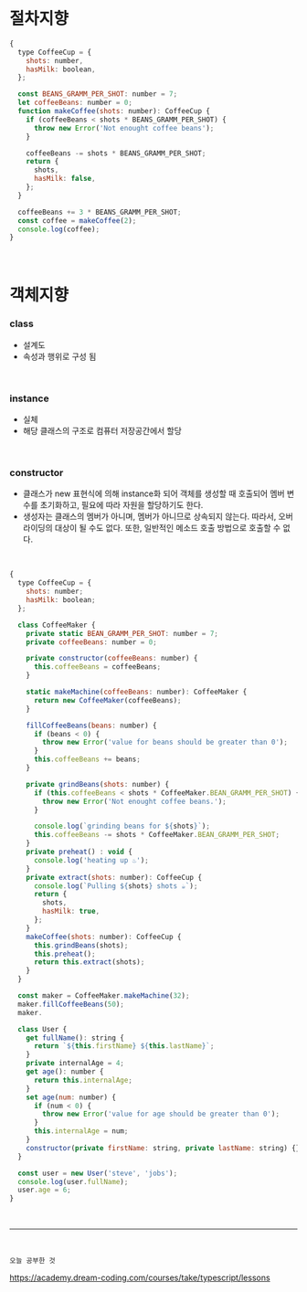 # 절차지향

```js
{
  type CoffeeCup = {
    shots: number,
    hasMilk: boolean,
  };

  const BEANS_GRAMM_PER_SHOT: number = 7;
  let coffeeBeans: number = 0;
  function makeCoffee(shots: number): CoffeeCup {
    if (coffeeBeans < shots * BEANS_GRAMM_PER_SHOT) {
      throw new Error('Not enought coffee beans');
    }

    coffeeBeans -= shots * BEANS_GRAMM_PER_SHOT;
    return {
      shots,
      hasMilk: false,
    };
  }

  coffeeBeans += 3 * BEANS_GRAMM_PER_SHOT;
  const coffee = makeCoffee(2);
  console.log(coffee);
}
```

<br/>

# 객체지향

### class

- 설계도
- 속성과 행위로 구성 됨

<br/>

### instance

- 실체
- 해당 클래스의 구조로 컴퓨터 저장공간에서 할당

<br/>

### constructor

- 클래스가 new 표현식에 의해 instance화 되어 객체를 생성할 때 호출되어 멤버 변수를 초기화하고, 필요에 따라 자원을 할당하기도 한다.
- 생성자는 클래스의 멤버가 아니며, 멤버가 아니므로 상속되지 않는다. 따라서, 오버라이딩의 대상이 될 수도 없다. 또한, 일반적인 메소드 호출 방법으로 호출할 수 없다.

<br/>

```js
{
  type CoffeeCup = {
    shots: number;
    hasMilk: boolean;
  };

  class CoffeeMaker {
    private static BEAN_GRAMM_PER_SHOT: number = 7;
    private coffeeBeans: number = 0;

    private constructor(coffeeBeans: number) {
      this.coffeeBeans = coffeeBeans;
    }

    static makeMachine(coffeeBeans: number): CoffeeMaker {
      return new CoffeeMaker(coffeeBeans);
    }

    fillCoffeeBeans(beans: number) {
      if (beans < 0) {
        throw new Error('value for beans should be greater than 0');
      }
      this.coffeeBeans += beans;
    }

    private grindBeans(shots: number) {
      if (this.coffeeBeans < shots * CoffeeMaker.BEAN_GRAMM_PER_SHOT) {
        throw new Error('Not enought coffee beans.');
      }

      console.log(`grinding beans for ${shots}`);
      this.coffeeBeans -= shots * CoffeeMaker.BEAN_GRAMM_PER_SHOT;
    }
    private preheat() : void {
      console.log('heating up ♨');
    }
    private extract(shots: number): CoffeeCup {
      console.log(`Pulling ${shots} shots ☕`);
      return {
        shots,
        hasMilk: true,
      };
    }
    makeCoffee(shots: number): CoffeeCup {
      this.grindBeans(shots);
      this.preheat();
      return this.extract(shots);
    }
  }

  const maker = CoffeeMaker.makeMachine(32);
  maker.fillCoffeeBeans(50);
  maker.

  class User {
    get fullName(): string {
      return `${this.firstName} ${this.lastName}`;
    }
    private internalAge = 4;
    get age(): number {
      return this.internalAge;
    }
    set age(num: number) {
      if (num < 0) {
        throw new Error('value for age should be greater than 0');
      }
      this.internalAge = num;
    }
    constructor(private firstName: string, private lastName: string) {}
  }

  const user = new User('steve', 'jobs');
  console.log(user.fullName);
  user.age = 6;
}

```

<br/>
<hr/>
<br/>

`오늘 공부한 것`

https://academy.dream-coding.com/courses/take/typescript/lessons
